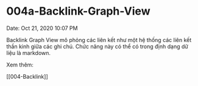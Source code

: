 # 004a-Backlink-Graph-View

Date: Oct 21, 2020 10:07 PM

Backlink Graph View mô phỏng các liên kết như một hệ thống các liên kết thần kinh giữa các ghi chú. Chức năng này có thể có trong định dạng dữ liệu là markdown.

Xem thêm:

[[004-Backlink]]